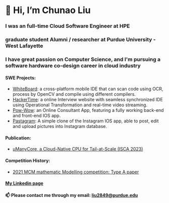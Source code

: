 # 👋 Hi, I’m Chunao Liu

### I was an full-time Cloud Software Engineer at HPE
### graduate student Alumni / researcher at Purdue University - West Lafayette
### I have great passion on Computer Science, and I'm pursuing a software hardware co-design career in cloud industry

#### SWE Projects:
  - [WhiteBoard](https://github.com/Anurag-Shah/WhiteBoard): a cross-platform mobile IDE that can scan code using OCR, process by OpenCV and compile using different compilers.
  - [HackerTime](https://github.com/HBillaud/HackerTime-Backend): a online Interview website with seamless synchronized IDE using Operational Transformation and real-time video streaming.
  - [Pow-Wow](https://github.com/aNewbieProgrammer/Pow-Wow): an Online Consultant App, featuring a fully working back-end and front-end IOS app.
  - [Pastagram](https://github.com/aNewbieProgrammer/Parstagram): A simple clone of the Instagram IOS app, able to post, edit and upload pictures into Instagram database.

#### Publication:
  - [μManyCore, a Cloud-Native CPU for Tail-at-Scale (ISCA 2023)](https://dl.acm.org/doi/abs/10.1145/3579371.3589068)
 
#### Competition History:
  - [2021 MCM mathematic Modelling competition: Type A paper](https://github.com/aNewbieProgrammer/MCM-Paper)
#### [My Linkedin page](https://www.linkedin.com/in/chunao-liu-1a7a31204/)
 
#### 📫 Please contact me through my email: liu2849@purdue.edu

<!---
aNewbieProgrammer/aNewbieProgrammer is a ✨ special ✨ repository because its `README.md` (this file) appears on your GitHub profile.
You can click the Preview link to take a look at your changes.
--->
